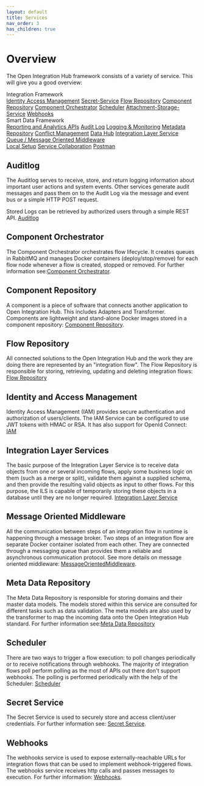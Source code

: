 ```yaml
---
layout: default
title: Services
nav_order: 3
has_children: true
---
```


# Overview

The Open Integration Hub framework consists of a variety of service. This will give you a good overview:

<div class="oih-docs-learn-overview-container">
    <div class="inner-wrapper">
        <div class="column">
            <span class="headline">Integration Framework</span>
            <div class="inner-container">
                <a class="item" href="https://openintegrationhub.github.io/docs/Services/IdentityManagement.html">Identity Access Management</a>
                <a class="item" href="https://openintegrationhub.github.io/docs/Services/SecretService.html">Secret-Service</a>
                <a class="item" href="https://openintegrationhub.github.io/docs/Services/FlowRepository.html">Flow Repository</a>
                <a class="item" href="https://openintegrationhub.github.io/docs/Services/ComponentRepository.html">Component Repository</a>
                <a class="item" href="https://openintegrationhub.github.io/docs/Services/ComponentOrchestrator.html">Component Orchestrator</a>
                <a class="item" href="https://openintegrationhub.github.io/docs/Services/Scheduler.html">Scheduler</a>
                <a class="item" href="https://openintegrationhub.github.io//docs/Services/AttachmentStorage.html">Attachment-Storage-Service</a>
                <a class="item" href="https://openintegrationhub.github.io/docs/Services/Webhooks.html">Webhooks</a>
            </div>
        </div>
        <div class="column">
            <span class="headline">Smart Data Framework</span>
            <div class="inner-container">
                <a class="item" href="#" style="flex-basis: calc(100% - 8px)">Reporting and Analytics APIs</a>
                <a class="item" href="https://openintegrationhub.github.io/docs/Services/AuditLog.html">Audit Log</a>
                <a class="item" href="#">Logging & Monitoring</a>
                <a class="item" href="https://openintegrationhub.github.io/docs/Services/MetaDataRepository.html">Metadata Repository</a>
                <a class="item" href="https://openintegrationhub.github.io/docs/Services/ConflictManagement.html">Conflict Management</a>
                <a class="item" href="https://openintegrationhub.github.io//docs/Services/DataHub.html">Data Hub</a>
                <a class="item" href="https://openintegrationhub.github.io/docs/Services/IntegrationLayerService.html">Integration Layer Service</a>
            </div>
        </div>
        <div class="fixed-element">
            <a class="item" href="https://openintegrationhub.github.io//docs/Services/MessageOrientedMiddleware.html">Queue / Message Oriented Middleware</a>
        </div>
    </div>
    <div class="container-further">
        <a class="item" href="https://openintegrationhub.github.io//docs/Getting%20Started/LocalInstallationGuide.html">Local Setup</a>
        <a class="item" href="https://openintegrationhub.github.io//docs/Service%20Collaboration/ServiceCollaborationOverview.html">Service Collaboration</a>
        <a class="item" href="#">Postman</a>
    </div>
</div>

## Auditlog
The Auditlog serves to receive, store, and return logging information about important user actions and system events. Other services generate audit messages and pass them on to the Audit Log via the message and event bus or a simple HTTP POST request.

Stored Logs can be retrieved by authorized users through a simple REST API. [Auditlog](https://openintegrationhub.github.io/docs/Services/AuditLog.html)

## Component Orchestrator

The Component Orchestrator orchestrates flow lifecycle. It creates queues in RabbitMQ and manages Docker containers (deploy/stop/remove) for each flow node whenever a flow is created, stopped or removed. For further information see:[Component Orchestrator](https://openintegrationhub.github.io/docs/Services/ComponentOrchestrator.html).

## Component Repository

A component is a piece of software that connects another application to Open Integration Hub. This includes Adapters and Transformer. Components are lightweight and stand-alone Docker images stored in a
component repository: [Component Repository](https://openintegrationhub.github.io/docs/Services/ComponentRepository.html).

## Flow Repository

All connected solutions to the Open Integration Hub and the work they are doing there are represented by an "integration flow". The Flow Repository is responsible for storing, retrieving, updating and deleting integration flows: [Flow Repository](https://openintegrationhub.github.io/docs/Services/FlowRepository.html)

## Identity and Access Management

Identity Access Management (IAM) provides secure authentication and authorization of users/clients. The IAM Service can be configured to use JWT tokens with HMAC or RSA. It has also support for OpenId Connect: [IAM](https://openintegrationhub.github.io/docs/Services/IdentityManagement.html)

## Integration Layer Services

The basic purpose of the Integration Layer Service is to receive data objects from one or several incoming flows, apply some business logic on them (such as a merge or split), validate them against a supplied schema, and then provide the resulting valid objects as input to other flows. For this purpose, the ILS is capable of temporarily storing these objects in a database until they are no longer required. [Integration Layer Service](https://openintegrationhub.github.io/docs/Services/IntegrationLayerService.html)

## Message Oriented Middleware

All the communication between steps of an integration flow in runtime is happening through a message broker. Two steps
of an integration flow are separate Docker container isolated from each other. They are connected through a messaging
queue than provides them a reliable and asynchronous communication protocol. See more details on  message oriented middleware: [MessageOrientedMiddleware](https://openintegrationhub.github.io/docs/Services/MessageOrientedMiddleware.html).

## Meta Data Repository

The Meta Data Repository is responsible for storing domains and their master data models. The models stored within this service are consulted for different tasks such as data validation. The meta models are also used by the transformer to map the incoming data onto the Open Integration Hub standard. For further information see:[Meta Data Repository](https://openintegrationhub.github.io/docs/Services/MetaDataRepository.html)

## Scheduler

There are two ways to trigger a flow execution: to poll changes periodically or to receive notifications through webhooks.
The majority of integration flows poll perform polling as the most of APIs out there don't support webhooks. The polling
is performed periodically with the help of the Scheduler: [Scheduler](https://openintegrationhub.github.io/docs/Services/Scheduler.html)

## Secret Service

The Secret Service is used to  securely store and access client/user credentials. For further information see: [Secret Service](https://openintegrationhub.github.io/docs/Services/SecretService.html).

## Webhooks

The webhooks service is used to expose externally-reachable URLs for integration
flows that can be used to implement webhook-triggered flows. The webhooks service receives http calls and passes messages to execution. For further information: [Webhooks](https://openintegrationhub.github.io/docs/Services/Webhooks.html).

